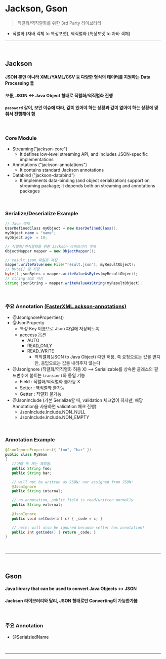 # Jackson, Gson
> 직렬화/역직렬화를 위한 3rd Party 라이브러리
* 직렬화 (자바 객체 to 특정포맷), 역직렬화 (특정포맷 to 자바 객체)

<hr>
<br>

## Jackson
#### JSON 뿐만 아니라 XML/YAML/CSV 등 다양한 형식의 데이터를 지원하는 Data Processing 툴
#### 보통, JSON <-> Java Object 형태로 직렬화/역직렬화 진행
#### `password` 같이, 보안 이슈에 따라, 값이 있어야 하는 상황과 값이 없어야 하는 상황에 맞춰서 진행해야 함

<br>

### Core Module
* Streaming("jackson-core")
  * It defines low-level streaming API, and includes JSON-specific implementations
* Annotations ("jackson-annotations")
  * It contains standard Jackson annotations
* Databind  ("jackson-databind")
  * It implements data-binding (and object serialization) support on streaming package; it depends both on streaming and annotations packages

<br>

### Serialize/Deserialize Example
```java
// Java 객체
UserDefinedClass myObject = new UserDefinedClass();
myObject.name = "name";
myObject.age  = 10;

// 직렬화/역직렬화를 위한 Jackson 라이브러리 객체
ObjectMapper mapper = new ObjectMapper();

// result.json 파일로 저장
mapper.writeValue(new File("result.json"), myResultObject);
// byte[] 로 저장
byte[] jsonBytes = mapper.writeValueAsBytes(myResultObject);
// string 으로 저장
String jsonString = mapper.writeValueAsString(myResultObject);
```

<br>

### 주요 Annotation [(FasterXML.ackson-annotations)](https://github.com/FasterXML/jackson-annotations)
* @JsonIgnoreProperties()
* @JsonProperty 
  * 특정 Key 이름으로 Json 파일에 저장되도록 
  * acccess 옵션
    * AUTO
    * READ_ONLY
    * READ_WRITE
      * 역직렬화(JSON to Java Object) 때만 허용, 즉 요청으로는 값을 받지만, 응답으로는 값을 내려주지 않는다
* @JsonIgnore (직렬화/역직렬화 허용 X) --> Serializable를 상속한 클래스의 필드변수에 붙이는 `transient`와 동일 기능
  * Field  : 직렬화/역직렬화 불가능 X
  * Setter : 역직렬화 불가능
  * Getter : 직렬화 불가능
* @JsonInclude (기본 Serialize할 때, validation 체크없이 하지만, 해당 Annotation을 사용하면 validation 체크 진행)
  * JsonInclude.Include.NON_NULL
  * JsonInclude.Include.NON_EMPTY

<br>

### Annotation Example
```java
@JsonIgnoreProperties({ "foo", "bar" })
public class MyBean
{
   //아래 두 개는 제외됨.
   public String foo;
   public String bar;

   // will not be written as JSON; nor assigned from JSON:
   @JsonIgnore
   public String internal;

   // no annotation, public field is read/written normally
   public String external;
   
   @JsonIgnore
   public void setCode(int c) { _code = c; }

   // note: will also be ignored because setter has annotation!
   public int getCode() { return _code; }
}
```

<br>
<hr>
<br>

## Gson
#### Java library that can be used to convert Java Objects <-> JSON
#### Jackson 라이브러리와 달리, JSON 형태로만 Converting이 가능한가봄

<br>

### 주요 Annotation
* @SerialziedName

<br>
<hr>
<br>
